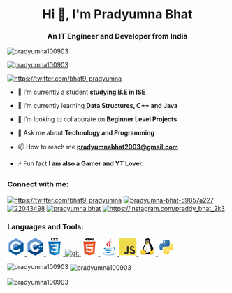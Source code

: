<h1 align="center">Hi 👋, I'm Pradyumna Bhat</h1>
<h3 align="center">An IT Engineer and Developer from India</h3>

<p align="left"> <img src="https://komarev.com/ghpvc/?username=pradyumna100903&label=Profile%20views&color=0e75b6&style=flat" alt="pradyumna100903" /> </p>

<p align="left"> <a href="https://github.com/ryo-ma/github-profile-trophy"><img src="https://github-profile-trophy.vercel.app/?username=pradyumna100903" alt="pradyumna100903" /></a> </p>

<p align="left"> <a href="https://twitter.com/https://twitter.com/bhat9_pradyumna" target="blank"><img src="https://img.shields.io/twitter/follow/https://twitter.com/bhat9_pradyumna?logo=twitter&style=for-the-badge" alt="https://twitter.com/bhat9_pradyumna" /></a> </p>

- 🔭 I’m currently a student **studying B.E in ISE**

- 🌱 I’m currently learning **Data Structures, C++ and Java**

- 👯 I’m looking to collaborate on **Beginner Level Projects**

- 💬 Ask me about **Technology and Programming**

- 📫 How to reach me **pradyumnabhat2003@gmail.com**

- ⚡ Fun fact **I am also a Gamer and YT Lover.**

<h3 align="left">Connect with me:</h3>
<p align="left">
<a href="https://twitter.com/https://twitter.com/bhat9_pradyumna" target="blank"><img align="center" src="https://raw.githubusercontent.com/rahuldkjain/github-profile-readme-generator/master/src/images/icons/Social/twitter.svg" alt="https://twitter.com/bhat9_pradyumna" height="30" width="40" /></a>
<a href="https://linkedin.com/in/pradyumna-bhat-59857a227" target="blank"><img align="center" src="https://raw.githubusercontent.com/rahuldkjain/github-profile-readme-generator/master/src/images/icons/Social/linked-in-alt.svg" alt="pradyumna-bhat-59857a227" height="30" width="40" /></a>
<a href="https://stackoverflow.com/users/22043498" target="blank"><img align="center" src="https://raw.githubusercontent.com/rahuldkjain/github-profile-readme-generator/master/src/images/icons/Social/stack-overflow.svg" alt="22043498" height="30" width="40" /></a>
<a href="https://fb.com/pradyumna bhat" target="blank"><img align="center" src="https://raw.githubusercontent.com/rahuldkjain/github-profile-readme-generator/master/src/images/icons/Social/facebook.svg" alt="pradyumna bhat" height="30" width="40" /></a>
<a href="https://instagram.com/https://instagram.com/praddy_bhat_2k3" target="blank"><img align="center" src="https://raw.githubusercontent.com/rahuldkjain/github-profile-readme-generator/master/src/images/icons/Social/instagram.svg" alt="https://instagram.com/praddy_bhat_2k3" height="30" width="40" /></a>
</p>

<h3 align="left">Languages and Tools:</h3>
<p align="left"> <a href="https://www.cprogramming.com/" target="_blank" rel="noreferrer"> <img src="https://raw.githubusercontent.com/devicons/devicon/master/icons/c/c-original.svg" alt="c" width="40" height="40"/> </a> <a href="https://www.w3schools.com/cpp/" target="_blank" rel="noreferrer"> <img src="https://raw.githubusercontent.com/devicons/devicon/master/icons/cplusplus/cplusplus-original.svg" alt="cplusplus" width="40" height="40"/> </a> <a href="https://www.w3schools.com/css/" target="_blank" rel="noreferrer"> <img src="https://raw.githubusercontent.com/devicons/devicon/master/icons/css3/css3-original-wordmark.svg" alt="css3" width="40" height="40"/> </a> <a href="https://git-scm.com/" target="_blank" rel="noreferrer"> <img src="https://www.vectorlogo.zone/logos/git-scm/git-scm-icon.svg" alt="git" width="40" height="40"/> </a> <a href="https://www.w3.org/html/" target="_blank" rel="noreferrer"> <img src="https://raw.githubusercontent.com/devicons/devicon/master/icons/html5/html5-original-wordmark.svg" alt="html5" width="40" height="40"/> </a> <a href="https://www.java.com" target="_blank" rel="noreferrer"> <img src="https://raw.githubusercontent.com/devicons/devicon/master/icons/java/java-original.svg" alt="java" width="40" height="40"/> </a> <a href="https://developer.mozilla.org/en-US/docs/Web/JavaScript" target="_blank" rel="noreferrer"> <img src="https://raw.githubusercontent.com/devicons/devicon/master/icons/javascript/javascript-original.svg" alt="javascript" width="40" height="40"/> </a> <a href="https://www.linux.org/" target="_blank" rel="noreferrer"> <img src="https://raw.githubusercontent.com/devicons/devicon/master/icons/linux/linux-original.svg" alt="linux" width="40" height="40"/> </a> <a href="https://www.python.org" target="_blank" rel="noreferrer"> <img src="https://raw.githubusercontent.com/devicons/devicon/master/icons/python/python-original.svg" alt="python" width="40" height="40"/> </a> </p>

<p><img align="left" src="https://github-readme-stats.vercel.app/api/top-langs?username=pradyumna100903&show_icons=true&locale=en&layout=compact" alt="pradyumna100903" /></p>

<p>&nbsp;<img align="center" src="https://github-readme-stats.vercel.app/api?username=pradyumna100903&show_icons=true&locale=en" alt="pradyumna100903" /></p>

<p><img align="center" src="https://github-readme-streak-stats.herokuapp.com/?user=pradyumna100903&" alt="pradyumna100903" /></p>
